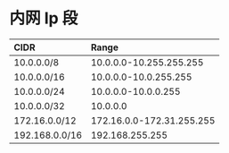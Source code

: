# 内网 Ip 段

| CIDR           | Range                     |
| :------------- | :------------------------ |
| 10.0.0.0/8     | 10.0.0.0-10.255.255.255   |
| 10.0.0.0/16    | 10.0.0.0-10.0.255.255     |
| 10.0.0.0/24    | 10.0.0.0-10.0.0.255       |
| 10.0.0.0/32    | 10.0.0.0                  |
| 172.16.0.0/12  | 172.16.0.0-172.31.255.255 |
| 192.168.0.0/16 | 192.168.255.255           |
